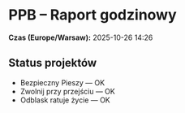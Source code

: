 # PPB – Raport godzinowy
**Czas (Europe/Warsaw):** 2025-10-26 14:26

## Status projektów
- Bezpieczny Pieszy — OK
- Zwolnij przy przejściu — OK
- Odblask ratuje życie — OK

